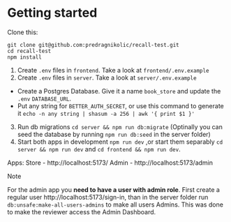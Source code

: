 # Getting started

Clone this:

```
git clone git@github.com:predragnikolic/recall-test.git
cd recall-test
npm install
```

1. Create `.env` files in `frontend`. Take a look at `frontend/.env.example` 
2. Create `.env` files in `server`. Take a look at `server/.env.example` 
-  Create a Postgres Database. Give it a name `book_store` and update the `.env` `DATABASE_URL`.
-  Put any string for `BETTER_AUTH_SECRET`, or use this command to generate it `echo -n any string | shasum -a 256 | awk '{ print $1 }'`
3. Run db migrations `cd server && npm run db:migrate` (Optinally you can seed the database by running `npm run db:seed` in the server folder)
4. Start both apps in development `npm run dev` ,or start them separably `cd server && npm run dev` and `cd frontend && npm run dev`.

Apps:
Store - http://localhost:5173/ 
Admin - http://localhost:5173/admin

> [!NOTE]
> For the admin app you **need to have a user with admin role**. First create a regular user http://localhost:5173/sign-in, than in the server folder run `db:unsafe:make-all-users-admins` to make all users Admins. This was done to make the reviewer access the Admin Dashboard.

